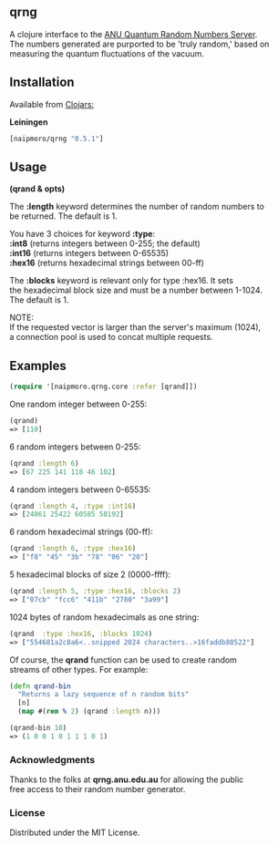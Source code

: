 ## qrng

A clojure interface to the [ANU Quantum Random Numbers Server](http://qrng.anu.edu.au/index.php).  
The numbers generated are purported to be 'truly random,' based on  
measuring the quantum fluctuations of the vacuum.

## Installation

Available from [Clojars:](https://clojars.org/naipmoro/qrng)  

**Leiningen**  

```clj
[naipmoro/qrng "0.5.1"]
```
## Usage

**(qrand & opts)**

The **:length** keyword determines the number of random numbers to  
be returned. The default is 1.

You have 3 choices for keyword **:type**:  
__:int8__   (returns integers between 0-255; the default)  
__:int16__   (returns integers between 0-65535)  
__:hex16__   (returns hexadecimal strings between 00-ff)  
  
The **:blocks** keyword is relevant only for type :hex16. It sets  
the hexadecimal block size and must be a number between 1-1024.  
The default is 1.

NOTE:  
If the requested vector is larger than the server's maximum (1024),  
a connection pool is used to concat multiple requests.

## Examples

```clj
(require '[naipmoro.qrng.core :refer [qrand]])
```

One random integer between 0-255:

```clj
(qrand)  
=> [110]
```

6 random integers between 0-255:

```clj
(qrand :length 6)  
=> [67 225 141 118 46 102]
```

4 random integers between 0-65535:

```clj  
(qrand :length 4, :type :int16)  
=> [24861 25422 60585 58192]
```

6 random hexadecimal strings (00-ff):

```clj  
(qrand :length 6, :type :hex16)  
=> ["f8" "45" "3b" "78" "06" "20"]
```

5 hexadecimal blocks of size 2 (0000-ffff):

```clj
(qrand :length 5, :type :hex16, :blocks 2)  
=> ["07cb" "fcc6" "411b" "2780" "3a99"]
```

1024 bytes of random hexadecimals as one string:

```clj
(qrand  :type :hex16, :blocks 1024)  
=> ["554681a2c8a6<..snipped 2024 characters..>16faddb80522"]
```

Of course, the **qrand** function can be used to create random  
streams of other types. For example:

```clj
(defn qrand-bin
  "Returns a lazy sequence of n random bits"
  [n]
  (map #(rem % 2) (qrand :length n)))

(qrand-bin 10)
=> (1 0 0 1 0 1 1 1 0 1)
```

### Acknowledgments

Thanks to the folks at **qrng.anu.edu.au** for allowing the public  
free access to their random number generator.

### License

Distributed under the MIT License.
